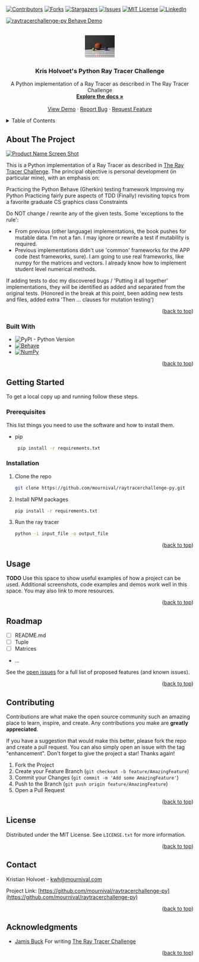 <a name="readme-top"></a>

[![Contributors][contributors-shield]][contributors-url]
[![Forks][forks-shield]][forks-url]
[![Stargazers][stars-shield]][stars-url]
[![Issues][issues-shield]][issues-url]
[![MIT License][license-shield]][license-url]
[![LinkedIn][linkedin-shield]][linkedin-url]

[![raytracerchallenge-py Behave Demo](https://github.com/mournival/raytracerchallenge-py/actions/workflows/behave.yml/badge.svg)](https://github.com/mournival/raytracerchallenge-py/actions/workflows/behave.yml)

<!-- PROJECT LOGO -->
<br />
<div align="center">
  <a href="https://github.com/mournival/raytracerchallenge-py">
    <img src="images/logo.png" alt="Logo" width="80" height="60">
  </a>

<h3 align="center">Kris Holvoet's Python Ray Tracer Challenge</h3>

  <p align="center">
     A Python implementation of a Ray Tracer as described in The Ray Tracer Challenge
    <br />
    <a href="https://github.com/mournival/raytracerchallenge-py"><strong>Explore the docs »</strong></a>
    <br />
    <br />
    <a href="https://github.com/mournival/raytracerchallenge-py">View Demo</a>
    ·
    <a href="https://github.com/mournival/raytracerchallenge-py/issues">Report Bug</a>
    ·
    <a href="https://github.com/mournival/raytracerchallenge-py/issues">Request Feature</a>
  </p>
</div>



<!-- TABLE OF CONTENTS -->
<details>
  <summary>Table of Contents</summary>
  <ol>
    <li>
      <a href="#about-the-project">About The Project</a>
      <ul>
        <li><a href="#built-with">Built With</a></li>
      </ul>
    </li>
    <li>
      <a href="#getting-started">Getting Started</a>
      <ul>
        <li><a href="#prerequisites">Prerequisites</a></li>
        <li><a href="#installation">Installation</a></li>
      </ul>
    </li>
    <li><a href="#usage">Usage</a></li>
    <li><a href="#roadmap">Roadmap</a></li>
    <li><a href="#contributing">Contributing</a></li>
    <li><a href="#license">License</a></li>
    <li><a href="#contact">Contact</a></li>
    <li><a href="#acknowledgments">Acknowledgments</a></li>
  </ol>
</details>



<!-- ABOUT THE PROJECT -->
## About The Project

[![Product Name Screen Shot][product-screenshot]](https://example.com)

This is a Python implementation of a Ray Tracer as described in [The Ray Tracer Challenge](http://raytracerchallenge.com/). The principal objective is personal development (in particular mine), with an emphasis on:

Practicing the Python Behave (Gherkin) testing framework
Improving my Python
Practicing fairly pure aspects of TDD
(Finally) revisiting topics from a favorite graduate CS graphics class
Constraints

Do NOT change / rewrite any of the given tests. Some 'exceptions to the rule':
- From previous (other language) implementations, the book pushes for mutable data. I'm  not a fan. I may ignore or 
rewrite a test if mutability is required.
- Previous implementations didn't use 'common' frameworks for the APP code (test frameworks, sure). I am going to use 
real frameworks, like numpy for the matrices and vectors. I already know how to implement
student level numerical methods.

If adding tests to doc my discovered bugs / 'Putting it all together' implementations, they will be identified as added and separated from the original tests. (Honored in the break at this point, been adding new tests and files, added extra 'Then ... clauses for mutation testing')
<p align="right">(<a href="#readme-top">back to top</a>)</p>



### Built With
* ![PyPI - Python Version](https://img.shields.io/pypi/pyversions/numpy)
* [![Behave][Behave]][Behave-url]
* [![NumPy][Numpy.js]][Numpy-url]


<p align="right">(<a href="#readme-top">back to top</a>)</p>



<!-- GETTING STARTED -->
## Getting Started

To get a local copy up and running follow these steps.

### Prerequisites

This list things you need to use the software and how to install them.
* pip
  ```sh
   pip install -r requirements.txt
  ```

### Installation

1. Clone the repo
   ```sh
   git clone https://github.com/mournival/raytracerchallenge-py.git
   ```
1. Install NPM packages
   ```sh
   pip install -r requirements.txt
   ```
1. Run the ray tracer
   ``` sh
   python -i input_file -o output_file
    ```
<p align="right">(<a href="#readme-top">back to top</a>)</p>



<!-- USAGE EXAMPLES -->
## Usage

**TODO** 
Use this space to show useful examples of how a project can be used. Additional screenshots, code examples and demos work well in this space. You may also link to more resources.

[//]: # (_For more examples, please refer to the [Documentation]&#40;https://example.com&#41;_)

<p align="right">(<a href="#readme-top">back to top</a>)</p>



<!-- ROADMAP -->
## Roadmap

- [ ] README.md
- [ ] Tuple
- [ ] Matrices
- ...

See the [open issues](https://github.com/mournival/raytracerchallenge-py/issues) for a full list of proposed features (and known issues).

<p align="right">(<a href="#readme-top">back to top</a>)</p>



<!-- CONTRIBUTING -->
## Contributing

Contributions are what make the open source community such an amazing place to learn, inspire, and create. Any contributions you make are **greatly appreciated**.

If you have a suggestion that would make this better, please fork the repo and create a pull request. You can also simply open an issue with the tag "enhancement".
Don't forget to give the project a star! Thanks again!

1. Fork the Project
2. Create your Feature Branch (`git checkout -b feature/AmazingFeature`)
3. Commit your Changes (`git commit -m 'Add some AmazingFeature'`)
4. Push to the Branch (`git push origin feature/AmazingFeature`)
5. Open a Pull Request

<p align="right">(<a href="#readme-top">back to top</a>)</p>



<!-- LICENSE -->
## License

Distributed under the MIT License. See `LICENSE.txt` for more information.

<p align="right">(<a href="#readme-top">back to top</a>)</p>



<!-- CONTACT -->
## Contact

Kristian Holvoet - kwh@mournival.com

Project Link: [https://github.com/mournival/raytracerchallenge-py](https://github.com/mournival/raytracerchallenge-py)

<p align="right">(<a href="#readme-top">back to top</a>)</p>



<!-- ACKNOWLEDGMENTS -->
## Acknowledgments

* [Jamis Buck](http://raytracerchallenge.com/) For writing [The Ray Tracer Challenge](http://raytracerchallenge.com/)


<p align="right">(<a href="#readme-top">back to top</a>)</p>



<!-- MARKDOWN LINKS & IMAGES -->
<!-- https://www.markdownguide.org/basic-syntax/#reference-style-links -->
[contributors-shield]: https://img.shields.io/github/contributors/mournival/raytracerchallenge-py.svg?style=for-the-badge
[contributors-url]: https://github.com/mournival/raytracerchallenge-py/graphs/contributors
[forks-shield]: https://img.shields.io/github/forks/mournival/raytracerchallenge-py.svg?style=for-the-badge
[forks-url]: https://github.com/mournival/raytracerchallenge-py/network/members
[stars-shield]: https://img.shields.io/github/stars/mournival/raytracerchallenge-py.svg?style=for-the-badge
[stars-url]: https://github.com/mournival/raytracerchallenge-py/stargazers
[issues-shield]: https://img.shields.io/github/issues/mournival/raytracerchallenge-py.svg?style=for-the-badge
[issues-url]: https://github.com/mournival/raytracerchallenge-py/issues
[license-shield]: https://img.shields.io/github/license/mournival/raytracerchallenge-py.svg?style=for-the-badge
[license-url]: https://github.com/mournival/raytracerchallenge-py/blob/master/LICENSE.txt
[linkedin-shield]: https://img.shields.io/badge/-LinkedIn-black.svg?style=for-the-badge&logo=linkedin&colorB=555
[linkedin-url]: https://linkedin.com/in/kristian-holvoet-10101
[product-screenshot]: images/screenshot.png
[Behave]: https://behave.readthedocs.io/en/latest/_static/behave_logo1.png
[Behave-url]: https://behave.readthedocs.io/en/latest/
[Numpy.js]: https://numpy.org/doc/stable/_static/numpylogo.svg
[Numpy-url]: https://numpy.org/